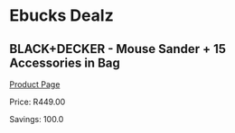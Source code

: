 
# Ebucks Dealz
## BLACK+DECKER - Mouse Sander + 15 Accessories in Bag
[Product Page](https://www.ebucks.com/web/shop/productSelected.do?prodId=1153085132&catId=336131644)

Price: R449.00

Savings: 100.0


	